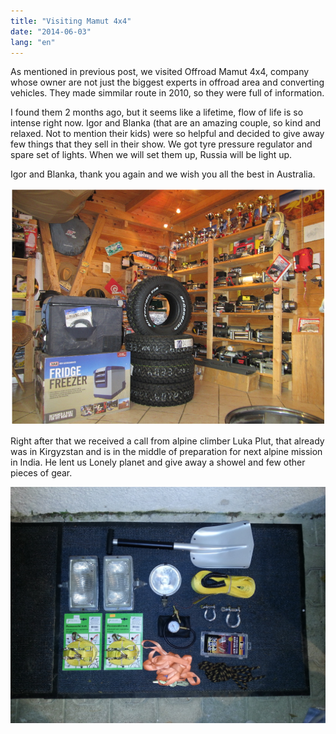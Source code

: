 ```yaml
---
title: "Visiting Mamut 4x4"
date: "2014-06-03"
lang: "en"
---
```


As mentioned in previous post, we visited Offroad Mamut 4x4, company whose owner are not just the biggest experts in offroad area and converting vehicles. They made simmilar route in 2010, so they were full of information.

I found them 2 months ago, but it seems like a lifetime, flow of life is so intense right now. Igor and Blanka (that are an amazing couple, so kind and relaxed. Not to mention their kids) were so helpful and decided to give away few things that they sell in their show. We got tyre pressure regulator and spare set of lights. When we will set them up, Russia will be light up.

Igor and Blanka, thank you again and we wish you all the best in Australia.

![mamut](../images/mamut.jpg)

Right after that we received a call from alpine climber Luka Plut, that already was in Kirgyzstan and is in the middle of preparation for next alpine mission in India. He lent us Lonely planet and give away a showel and few other pieces of gear.

![IMG_20140530_213724](../images/IMG_20140530_213724.jpg)
